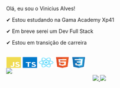 Olá, eu sou o Vinicius Alves!

✔ Estou estudando na Gama Academy Xp41

✔ Em breve serei um Dev Full Stack 

✔ Estou em transição de carreira 

<div style="display: inline_block"><br>
  <img align="center" alt="vinny-Js" height="30" width="40"
    src="https://raw.githubusercontent.com/devicons/devicon/master/icons/javascript/javascript-plain.svg">
  <img align="center" alt="vinny-Ts" height="30" width="40"
    src="https://raw.githubusercontent.com/devicons/devicon/master/icons/typescript/typescript-plain.svg">
  <img align="center" alt="vinny-React" height="30" width="40"
    src="https://raw.githubusercontent.com/devicons/devicon/master/icons/react/react-original.svg">
  <img align="center" alt="vinny-HTML" height="30" width="40"
    src="https://raw.githubusercontent.com/devicons/devicon/master/icons/html5/html5-original.svg">
  <img align="center" alt="vinny-CSS" height="30" width="40"
    src="https://raw.githubusercontent.com/devicons/devicon/master/icons/css3/css3-original.svg">
</div>
    
<div>
<a href="https://www.linkedin.com/in/vinicius-alves-hacker/" target="_blank"><img src="https://img.shields.io/badge/-LinkedIn-%230077B5?style=for-the-badge&logo=linkedin&logoColor=white" target="_blank"></a>
</div>    
    
<div align="center">
  <a href="https://github.com/ViniciusAlves-Hacker">
  <img height="180em" src="https://github-readme-stats.vercel.app/api?username=ViniciusAlves-Hacker&show_icons=true&theme=highcontrast&include_all_commits=true&count_private=true" height="100em" />
  <img height="180em" src="https://github-readme-stats.vercel.app/api/top-langs/?username=ViniciusAlves-Hacker&layout=compact&langs_count=7&theme=highcontrast" height="100em" />
</div>

